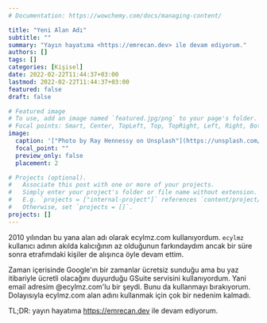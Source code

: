 ```yaml
---
# Documentation: https://wowchemy.com/docs/managing-content/

title: "Yeni Alan Adı"
subtitle: ""
summary: "Yayın hayatıma <https://emrecan.dev> ile devam ediyorum."
authors: []
tags: []
categories: [Kişisel]
date: 2022-02-22T11:44:37+03:00
lastmod: 2022-02-22T11:44:37+03:00
featured: false
draft: false

# Featured image
# To use, add an image named `featured.jpg/png` to your page's folder.
# Focal points: Smart, Center, TopLeft, Top, TopRight, Left, Right, BottomLeft, Bottom, BottomRight.
image:
  caption: '["Photo by Ray Hennessy on Unsplash"](https://unsplash.com/photos/gdTxVSAE5sk)'
  focal_point: ""
  preview_only: false
  placement: 2

# Projects (optional).
#   Associate this post with one or more of your projects.
#   Simply enter your project's folder or file name without extension.
#   E.g. `projects = ["internal-project"]` references `content/project/deep-learning/index.md`.
#   Otherwise, set `projects = []`.
projects: []
---
```


2010 yılından bu yana alan adı olarak ecylmz.com kullanıyordum. `ecylmz` kullanıcı adının akılda kalıcığının az olduğunun farkındaydım ancak bir süre sonra etrafımdaki kişiler de alışınca öyle devam ettim.

Zaman içerisinde Google'ın bir zamanlar ücretsiz sunduğu ama bu yaz itibariyle ücretli olacağını duyurduğu GSuite servisini kullanıyordum. Yani email adresim @ecylmz.com'lu bir şeydi. Bunu da kullanmayı bırakıyorum. Dolayısıyla ecylmz.com alan adını kullanmak için çok bir nedenim kalmadı.

TL;DR: yayın hayatıma <https://emrecan.dev> ile devam ediyorum.
